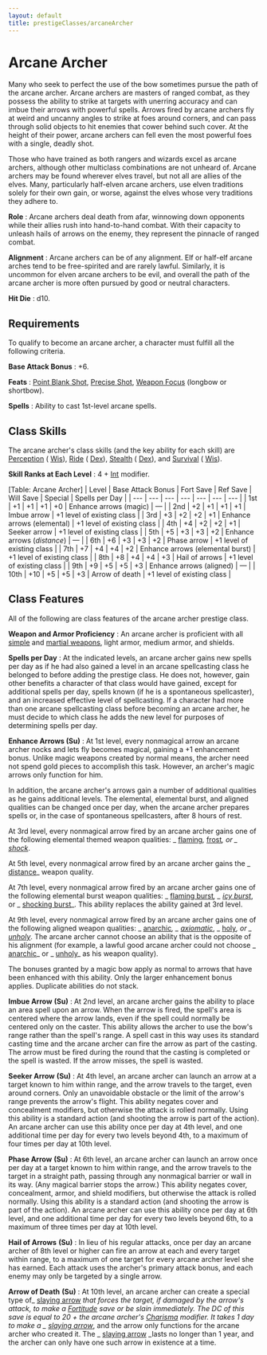 ```yaml
---
layout: default
title: prestigeClasses/arcaneArcher
---
```

# Arcane Archer

Many who seek to perfect the use of the bow sometimes pursue the path of the arcane archer. Arcane archers are masters of ranged combat, as they possess the ability to strike at targets with unerring accuracy and can imbue their arrows with powerful spells. Arrows fired by arcane archers fly at weird and uncanny angles to strike at foes around corners, and can pass through solid objects to hit enemies that cower behind such cover. At the height of their power, arcane archers can fell even the most powerful foes with a single, deadly shot.

Those who have trained as both rangers and wizards excel as arcane archers, although other multiclass combinations are not unheard of. Arcane archers may be found wherever elves travel, but not all are allies of the elves. Many, particularly half-elven arcane archers, use elven traditions solely for their own gain, or worse, against the elves whose very traditions they adhere to.

**Role** : Arcane archers deal death from afar, winnowing down opponents while their allies rush into hand-to-hand combat. With their capacity to unleash hails of arrows on the enemy, they represent the pinnacle of ranged combat.

**Alignment** : Arcane archers can be of any alignment. Elf or half-elf arcane arches tend to be free-spirited and are rarely lawful. Similarly, it is uncommon for elven arcane archers to be evil, and overall the path of the arcane archer is more often pursued by good or neutral characters.

**Hit Die** : d10.

## Requirements

To qualify to become an arcane archer, a character must fulfill all the following criteria.

**Base Attack Bonus** : +6.

**Feats** : [Point Blank Shot](../feats#_point-blank-shot), [Precise Shot](../feats#_precise-shot), [Weapon Focus](../feats#_weapon-focus) (longbow or shortbow).

**Spells** : Ability to cast 1st-level arcane spells.

## Class Skills

The arcane archer's class skills (and the key ability for each skill) are [Perception](../skills/perception#_perception) ( [Wis](../gettingStarted#_wisdom)), [Ride](../skills/ride#_ride) ( [Dex](../gettingStarted#_dexterity)), [Stealth](../skills/stealth#_stealth) ( [Dex](../gettingStarted#_dexterity)), and [Survival](../skills/survival#_survival) ( [Wis](../gettingStarted#_wisdom)).

**Skill Ranks at Each Level** : 4 + [Int](../gettingStarted#_intelligence) modifier.

[Table: Arcane Archer]
| Level | Base Attack Bonus | Fort Save | Ref Save | Will Save | Special | Spells per Day |
| --- | --- | --- | --- | --- | --- | --- |
| 1st | +1 | +1 | +1 | +0 | Enhance arrows (magic) | — |
| 2nd | +2 | +1 | +1 | +1 | Imbue arrow | +1 level of existing class |
| 3rd | +3 | +2 | +2 | +1 | Enhance arrows (elemental) | +1 level of existing class |
| 4th | +4 | +2 | +2 | +1 | Seeker arrow | +1 level of existing class |
| 5th | +5 | +3 | +3 | +2 | Enhance arrows (_distance_) | — |
| 6th | +6 | +3 | +3 | +2 | Phase arrow | +1 level of existing class |
| 7th | +7 | +4 | +4 | +2 | Enhance arrows (elemental burst) | +1 level of existing class |
| 8th | +8 | +4 | +4 | +3 | Hail of arrows | +1 level of existing class |
| 9th | +9 | +5 | +5 | +3 | Enhance arrows (aligned) | — |
| 10th | +10 | +5 | +5 | +3 | Arrow of death | +1 level of existing class |

## Class Features

All of the following are class features of the arcane archer prestige class.

**Weapon and Armor Proficiency** : An arcane archer is proficient with all [simple](../equipment#_simple-martial-and-exotic-weapons) and [martial weapons](../equipment#_simple-martial-and-exotic-weapons), light armor, medium armor, and shields.

**Spells per Day** : At the indicated levels, an arcane archer gains new spells per day as if he had also gained a level in an arcane spellcasting class he belonged to before adding the prestige class. He does not, however, gain other benefits a character of that class would have gained, except for additional spells per day, spells known (if he is a spontaneous spellcaster), and an increased effective level of spellcasting. If a character had more than one arcane spellcasting class before becoming an arcane archer, he must decide to which class he adds the new level for purposes of determining spells per day.

**Enhance Arrows (Su)** : At 1st level, every nonmagical arrow an arcane archer nocks and lets fly becomes magical, gaining a +1 enhancement bonus. Unlike magic weapons created by normal means, the archer need not spend gold pieces to accomplish this task. However, an archer's magic arrows only function for him.

In addition, the arcane archer's arrows gain a number of additional qualities as he gains additional levels. The elemental, elemental burst, and aligned qualities can be changed once per day, when the arcane archer prepares spells or, in the case of spontaneous spellcasters, after 8 hours of rest.

At 3rd level, every nonmagical arrow fired by an arcane archer gains one of the following elemental themed weapon qualities: _ [flaming](../magicItems/weapons#_weapons-flaming)_,_ [frost](../magicItems/weapons#_weapons-frost)_, or _ [shock](../magicItems/weapons#_weapons-shock)_.

At 5th level, every nonmagical arrow fired by an arcane archer gains the _ [distance](../magicItems/weapons#_weapons-distance)_ weapon quality.

At 7th level, every nonmagical arrow fired by an arcane archer gains one of the following elemental burst weapon qualities: _ [flaming burst](../magicItems/weapons#_weapons-flaming-burst)_, _ [icy burst](../magicItems/weapons#_weapons-icy-burst)_, or _ [shocking burst](../magicItems/weapons#_weapons-shocking-burst)_. This ability replaces the ability gained at 3rd level.

At 9th level, every nonmagical arrow fired by an arcane archer gains one of the following aligned weapon qualities: _ [anarchic](../magicItems/weapons#_weapons-anarchic)_, _ [axiomatic](../magicItems/weapons#_weapons-axiomatic)_, _ [holy](../magicItems/weapons#_weapons-holy)_, or _ [unholy](../magicItems/weapons#_unholy)_. The arcane archer cannot choose an ability that is the opposite of his alignment (for example, a lawful good arcane archer could not choose _ [anarchic](../magicItems/weapons#_weapons-anarchic)_ or _ [unholy](../magicItems/weapons#_unholy)_ as his weapon quality).

The bonuses granted by a magic bow apply as normal to arrows that have been enhanced with this ability. Only the larger enhancement bonus applies. Duplicate abilities do not stack.

**Imbue Arrow**  **(Su)** : At 2nd level, an arcane archer gains the ability to place an area spell upon an arrow. When the arrow is fired, the spell's area is centered where the arrow lands, even if the spell could normally be centered only on the caster. This ability allows the archer to use the bow's range rather than the spell's range. A spell cast in this way uses its standard casting time and the arcane archer can fire the arrow as part of the casting. The arrow must be fired during the round that the casting is completed or the spell is wasted. If the arrow misses, the spell is wasted.

**Seeker Arrow**  **(Su)** : At 4th level, an arcane archer can launch an arrow at a target known to him within range, and the arrow travels to the target, even around corners. Only an unavoidable obstacle or the limit of the arrow's range prevents the arrow's flight. This ability negates cover and concealment modifiers, but otherwise the attack is rolled normally. Using this ability is a standard action (and shooting the arrow is part of the action). An arcane archer can use this ability once per day at 4th level, and one additional time per day for every two levels beyond 4th, to a maximum of four times per day at 10th level.

**Phase Arrow**  **(Su)** : At 6th level, an arcane archer can launch an arrow once per day at a target known to him within range, and the arrow travels to the target in a straight path, passing through any nonmagical barrier or wall in its way. (Any magical barrier stops the arrow.) This ability negates cover, concealment, armor, and shield modifiers, but otherwise the attack is rolled normally. Using this ability is a standard action (and shooting the arrow is part of the action). An arcane archer can use this ability once per day at 6th level, and one additional time per day for every two levels beyond 6th, to a maximum of three times per day at 10th level.

**Hail of Arrows**  **(Su)** : In lieu of his regular attacks, once per day an arcane archer of 8th level or higher can fire an arrow at each and every target within range, to a maximum of one target for every arcane archer level she has earned. Each attack uses the archer's primary attack bonus, and each enemy may only be targeted by a single arrow.

**Arrow of Death**  **(Su)** : At 10th level, an arcane archer can create a special type of_ [slaying arrow](../magicItems/weapons#_slaying-arrow) _that forces the target, if damaged by the arrow's attack, to make a [Fortitude](../combat#_fortitude) save or be slain immediately. The DC of this save is equal to 20 + the arcane archer's [Charisma](../gettingStarted#_charisma-new) modifier. It takes 1 day to make a _ [slaying arrow](../magicItems/weapons#_slaying-arrow)_, and the arrow only functions for the arcane archer who created it. The _ [slaying arrow](../magicItems/weapons#_slaying-arrow) _lasts no longer than 1 year, and the archer can only have one such arrow in existence at a time.

